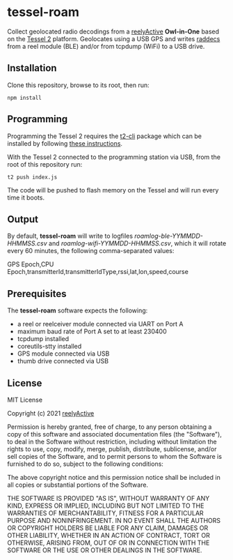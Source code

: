 tessel-roam
===========

Collect geolocated radio decodings from a [reelyActive](https://www.reelyactive.com) __Owl-in-One__ based on the [Tessel 2](https://tessel.io/) platform.  Geolocates using a USB GPS and writes [raddecs](https://github.com/reelyactive/raddec/) from a reel module (BLE) and/or from tcpdump (WiFi) to a USB drive.


Installation
------------

Clone this repository, browse to its root, then run:

    npm install


Programming
-----------

Programming the Tessel 2 requires the [t2-cli](https://www.npmjs.com/package/t2-cli) package which can be installed by following [these instructions](http://tessel.github.io/t2-start/).

With the Tessel 2 connected to the programming station via USB, from the root of this repository run:

    t2 push index.js

The code will be pushed to flash memory on the Tessel and will run every time it boots.


Output
------

By default, __tessel-roam__ will write to logfiles _roamlog-ble-YYMMDD-HHMMSS.csv_ and _roamlog-wifi-YYMMDD-HHMMSS.csv_, which it will rotate every 60 minutes, the following comma-separated values:

GPS Epoch,CPU Epoch,transmitterId,transmitterIdType,rssi,lat,lon,speed,course


Prerequisites
-------------

The __tessel-roam__ software expects the following:
- a reel or reelceiver module connected via UART on Port A
- maximum baud rate of Port A set to at least 230400
- tcpdump installed
- coreutils-stty installed
- GPS module connected via USB
- thumb drive connected via USB


License
-------

MIT License

Copyright (c) 2021 [reelyActive](https://www.reelyactive.com)

Permission is hereby granted, free of charge, to any person obtaining a copy of this software and associated documentation files (the "Software"), to deal in the Software without restriction, including without limitation the rights to use, copy, modify, merge, publish, distribute, sublicense, and/or sell copies of the Software, and to permit persons to whom the Software is furnished to do so, subject to the following conditions:

The above copyright notice and this permission notice shall be included in all copies or substantial portions of the Software.

THE SOFTWARE IS PROVIDED "AS IS", WITHOUT WARRANTY OF ANY KIND, EXPRESS OR 
IMPLIED, INCLUDING BUT NOT LIMITED TO THE WARRANTIES OF MERCHANTABILITY, 
FITNESS FOR A PARTICULAR PURPOSE AND NONINFRINGEMENT. IN NO EVENT SHALL THE 
AUTHORS OR COPYRIGHT HOLDERS BE LIABLE FOR ANY CLAIM, DAMAGES OR OTHER 
LIABILITY, WHETHER IN AN ACTION OF CONTRACT, TORT OR OTHERWISE, ARISING FROM, 
OUT OF OR IN CONNECTION WITH THE SOFTWARE OR THE USE OR OTHER DEALINGS IN 
THE SOFTWARE.


